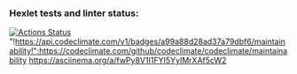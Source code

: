 ### Hexlet tests and linter status:
[![Actions Status](https://github.com/HAOtheFirst/python-project-lvl1/workflows/hexlet-check/badge.svg)](https://github.com/HAOtheFirst/python-project-lvl1/actions)"!https://api.codeclimate.com/v1/badges/a99a88d28ad37a79dbf6/maintainability!":https://codeclimate.com/github/codeclimate/codeclimate/maintainability
https://asciinema.org/a/fwPy8V1I1FYI5YyIMrXAf5cW2
